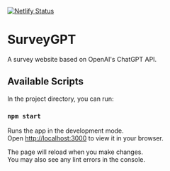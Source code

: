 [![Netlify Status](https://api.netlify.com/api/v1/badges/4dcc246f-55c7-4790-8d08-0866f08858fd/deploy-status)](https://app.netlify.com/sites/survey-gpt/deploys)

# SurveyGPT

A survey website based on OpenAI's ChatGPT API.

## Available Scripts

In the project directory, you can run:

### `npm start`

Runs the app in the development mode.\
Open [http://localhost:3000](http://localhost:3000) to view it in your browser.

The page will reload when you make changes.\
You may also see any lint errors in the console.

